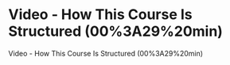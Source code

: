 # Video - How This Course Is Structured (00%3A29%20min)

Video - How This Course Is Structured (00%3A29%20min)